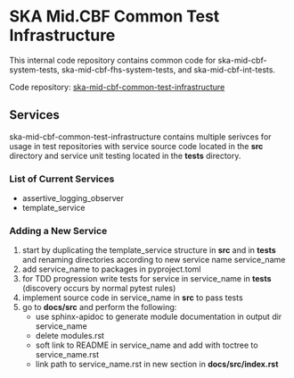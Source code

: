 # SKA Mid.CBF Common Test Infrastructure

This internal code repository contains common code for ska-mid-cbf-system-tests, ska-mid-cbf-fhs-system-tests, and ska-mid-cbf-int-tests.

Code repository: [ska-mid-cbf-common-test-infrastructure](https://gitlab.com/ska-telescope/ska-mid-cbf-common-test-infrastructure)

## Services

ska-mid-cbf-common-test-infrastructure contains multiple serivces for usage in test repositories with service source code located in the **src** directory and service unit testing located in the **tests** directory.

### List of Current Services
- assertive_logging_observer
- template_service

### Adding a New Service
1. start by duplicating the template_service structure in **src** and in **tests** and renaming directories according to new service name service_name
2. add service_name to packages in pyproject.toml
3. for TDD progression write tests for service in service_name in **tests** (discovery occurs by normal pytest rules)
4. implement source code in service_name in **src** to pass tests
5. go to **docs/src** and perform the following:
    - use sphinx-apidoc to generate module documentation in output dir service_name
    - delete modules.rst
    - soft link to README in service_name and add with toctree to service_name.rst
    - link path to service_name.rst in new section in **docs/src/index.rst**